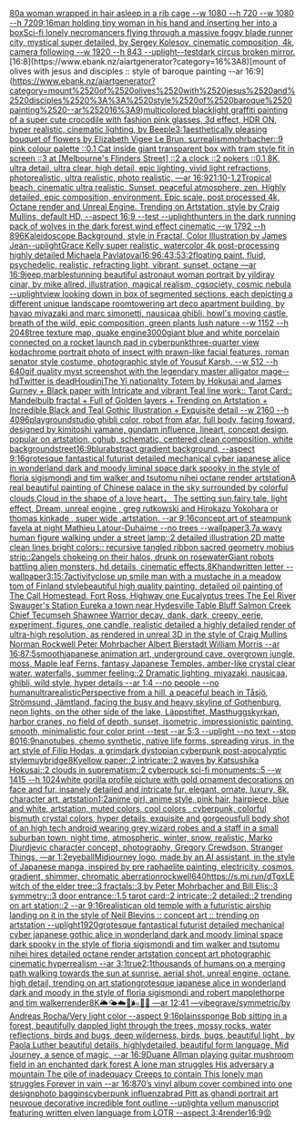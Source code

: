 [80](https://www.ebank.nz/aiartgenerator?category=80)[a woman wrapped in hair asleep in a rib cage --w 1080 --h 720 --w 1080 --h 720](https://www.ebank.nz/aiartgenerator?category=a%2520woman%2520wrapped%2520in%2520hair%2520asleep%2520in%2520a%2520rib%2520cage%2520--w%25201080%2520--h%2520720%2520--w%25201080%2520--h%2520720)[9:16](https://www.ebank.nz/aiartgenerator?category=9%3A16)[man holding tiny woman in his hand and inserting her into a box](https://www.ebank.nz/aiartgenerator?category=man%2520holding%2520tiny%2520woman%2520in%2520his%2520hand%2520and%2520inserting%2520her%2520into%2520a%2520box)[Sci-fi lonely necromancers flying through a massive foggy blade runner city, mystical super detailed, by Sergey Kolesov, cinematic composition, 4k, camera following --w 1920 --h 843 --uplight](https://www.ebank.nz/aiartgenerator?category=Sci-fi%2520lonely%2520necromancers%2520flying%2520through%2520a%2520massive%2520foggy%2520blade%2520runner%2520city%2C%2520mystical%2520super%2520detailed%2C%2520by%2520Sergey%2520Kolesov%2C%2520cinematic%2520composition%2C%25204k%2C%2520camera%2520following%2520--w%25201920%2520--h%2520843%2520--uplight)[--test](https://www.ebank.nz/aiartgenerator?category=--test)[dark circus broken mirror.](https://www.ebank.nz/aiartgenerator?category=dark%2520circus%2520broken%2520mirror.)[16:8](https://www.ebank.nz/aiartgenerator?category=16%3A8)[mount of olives with jesus and disciples :: style of baroque painting --ar 16:9](https://www.ebank.nz/aiartgenerator?category=mount%2520of%2520olives%2520with%2520jesus%2520and%2520disciples%2520%3A%3A%2520style%2520of%2520baroque%2520painting%2520--ar%252016%3A9)[multicolored blacklight graffiti painting of a super cute crocodile with fashion pink glasses, 3d effect, HDR ON, hyper realistic, cinematic lighting, by Beeple](https://www.ebank.nz/aiartgenerator?category=multicolored%2520blacklight%2520graffiti%2520painting%2520of%2520a%2520super%2520cute%2520crocodile%2520with%2520fashion%2520pink%2520glasses%2C%25203d%2520effect%2C%2520HDR%2520ON%2C%2520hyper%2520realistic%2C%2520cinematic%2520lighting%2C%2520by%2520Beeple)[3:1](https://www.ebank.nz/aiartgenerator?category=3%3A1)[aesthetically pleasing bouquet of flowers by Elizabeth Vigee Le Brun, surrealism](https://www.ebank.nz/aiartgenerator?category=aesthetically%2520pleasing%2520bouquet%2520of%2520flowers%2520by%2520Elizabeth%2520Vigee%2520Le%2520Brun%2C%2520surrealism)[mohrbacher](https://www.ebank.nz/aiartgenerator?category=mohrbacher)[::9 pink colour palette ::0.1 Cat inside giant transparent box with tram style fit in screen ::3 at [Melbourne's Flinders Street] ::2 a clock ::2 pokers ::0.1 8K, ultra detail, ultra clear, high detail, epic lighting, vivid light refractions, photorealistic, ultra realistic, photo realistic, —ar 16:9](https://www.ebank.nz/aiartgenerator?category=%3A%3A9%2520pink%2520colour%2520palette%2520%3A%3A0.1%2520Cat%2520inside%2520giant%2520transparent%2520box%2520with%2520tram%2520style%2520fit%2520in%2520screen%2520%3A%3A3%2520at%2520%5BMelbourne%27s%2520Flinders%2520Street%5D%2520%3A%3A2%2520a%2520clock%2520%3A%3A2%2520pokers%2520%3A%3A0.1%25208K%2C%2520ultra%2520detail%2C%2520ultra%2520clear%2C%2520high%2520detail%2C%2520epic%2520lighting%2C%2520vivid%2520light%2520refractions%2C%2520photorealistic%2C%2520ultra%2520realistic%2C%2520photo%2520realistic%2C%2520%E2%80%94ar%252016%3A9)[21:10](https://www.ebank.nz/aiartgenerator?category=21%3A10)[-1.2](https://www.ebank.nz/aiartgenerator?category=-1.2)[Tropical beach, cinematic ultra realistic. Sunset, peaceful atmosphere, zen. Highly detailed, epic composition, environment. Epic scale, post processed 4k, Octane render and Unreal Engine. Trending on Artstation, style by Craig Mullins, default HD, --aspect 16:9 --test --uplight](https://www.ebank.nz/aiartgenerator?category=Tropical%2520beach%2C%2520cinematic%2520ultra%2520realistic.%2520Sunset%2C%2520peaceful%2520atmosphere%2C%2520zen.%2520Highly%2520detailed%2C%2520epic%2520composition%2C%2520environment.%2520Epic%2520scale%2C%2520post%2520processed%25204k%2C%2520Octane%2520render%2520and%2520Unreal%2520Engine.%2520Trending%2520on%2520Artstation%2C%2520style%2520by%2520Craig%2520Mullins%2C%2520default%2520HD%2C%2520--aspect%252016%3A9%2520--test%2520--uplight)[hunters in the dark running pack of wolves in the dark forest wind effect cinematic --w 1792 --h 896](https://www.ebank.nz/aiartgenerator?category=hunters%2520in%2520the%2520dark%2520running%2520pack%2520of%2520wolves%2520in%2520the%2520dark%2520forest%2520wind%2520effect%2520cinematic%2520--w%25201792%2520--h%2520896)[Kaleidoscope Background, style in Fractal, Color Illustration by James Jean](https://www.ebank.nz/aiartgenerator?category=Kaleidoscope%2520Background%2C%2520style%2520in%2520Fractal%2C%2520Color%2520Illustration%2520by%2520James%2520Jean)[--uplight](https://www.ebank.nz/aiartgenerator?category=--uplight)[Grace Kelly super realistic, watercolor 4k post-processing highly detailed Michaela Pavlatovai](https://www.ebank.nz/aiartgenerator?category=Grace%2520Kelly%2520super%2520realistic%2C%2520watercolor%25204k%2520post-processing%2520highly%2520detailed%2520Michaela%2520Pavlatovai)[16:9](https://www.ebank.nz/aiartgenerator?category=16%3A9)[6:4](https://www.ebank.nz/aiartgenerator?category=6%3A4)[3:5](https://www.ebank.nz/aiartgenerator?category=3%3A5)[3:2](https://www.ebank.nz/aiartgenerator?category=3%3A2)[floating paint, fluid, psychedelic, realistic, refracting light, vibrant, sunset, octane —ar 16:9](https://www.ebank.nz/aiartgenerator?category=floating%2520paint%2C%2520fluid%2C%2520psychedelic%2C%2520realistic%2C%2520refracting%2520light%2C%2520vibrant%2C%2520sunset%2C%2520octane%2520%E2%80%94ar%252016%3A9)[jeep,marble](https://www.ebank.nz/aiartgenerator?category=jeep%2Cmarble)[stunning beautiful astronaut woman portrait by yildiray cinar, by mike allred, illustration, magical realism, cgsociety, cosmic nebula --uplight](https://www.ebank.nz/aiartgenerator?category=stunning%2520beautiful%2520astronaut%2520woman%2520portrait%2520by%2520yildiray%2520cinar%2C%2520by%2520mike%2520allred%2C%2520illustration%2C%2520magical%2520realism%2C%2520cgsociety%2C%2520cosmic%2520nebula%2520--uplight)[view looking down in box of segmented sections, each depicting a different unique landscape room](https://www.ebank.nz/aiartgenerator?category=view%2520looking%2520down%2520in%2520box%2520of%2520segmented%2520sections%2C%2520each%2520depicting%2520a%2520different%2520unique%2520landscape%2520room)[towering art deco apartment building, by hayao miyazaki and marc simonetti, nausicaa ghibli, howl's moving castle, breath of the wild, epic composition, green plants lush nature --w 1152 --h 2048](https://www.ebank.nz/aiartgenerator?category=towering%2520art%2520deco%2520apartment%2520building%2C%2520by%2520hayao%2520miyazaki%2520and%2520marc%2520simonetti%2C%2520nausicaa%2520ghibli%2C%2520howl%27s%2520moving%2520castle%2C%2520breath%2520of%2520the%2520wild%2C%2520epic%2520composition%2C%2520green%2520plants%2520lush%2520nature%2520--w%25201152%2520--h%25202048)[tree texture map, quake engine](https://www.ebank.nz/aiartgenerator?category=tree%2520texture%2520map%2C%2520quake%2520engine)[3000](https://www.ebank.nz/aiartgenerator?category=3000)[giant blue and white porcelain connected on a rocket launch pad in cyberpunk](https://www.ebank.nz/aiartgenerator?category=giant%2520blue%2520and%2520white%2520porcelain%2520connected%2520on%2520a%2520rocket%2520launch%2520pad%2520in%2520cyberpunk)[three-quarter view kodachrome portrait photo of insect with prawn-like facial features, roman senator style costume, photographic style of Yousuf Karsh, --w 512 --h 640](https://www.ebank.nz/aiartgenerator?category=three-quarter%2520view%2520kodachrome%2520portrait%2520photo%2520of%2520insect%2520with%2520prawn-like%2520facial%2520features%2C%2520roman%2520senator%2520style%2520costume%2C%2520photographic%2520style%2520of%2520Yousuf%2520Karsh%2C%2520--w%2520512%2520--h%2520640)[gif quality myst screenshot with the legendary master alligator mage](https://www.ebank.nz/aiartgenerator?category=gif%2520quality%2520myst%2520screenshot%2520with%2520the%2520legendary%2520master%2520alligator%2520mage)[--hd](https://www.ebank.nz/aiartgenerator?category=--hd)[Twitter is dead](https://www.ebank.nz/aiartgenerator?category=Twitter%2520is%2520dead)[Houdini](https://www.ebank.nz/aiartgenerator?category=Houdini)[The Yi nationality Totem by Hokusai and James Gurney + Black paper with Intricate and vibrant Teal line work:: Tarot Card:: Mandelbulb fractal + Full of Golden layers + Trending on Artstation + Incredible Black and Teal Gothic Illustration + Exquisite detail  --w 2160 --h 4096](https://www.ebank.nz/aiartgenerator?category=The%2520Yi%2520nationality%2520Totem%2520by%2520Hokusai%2520and%2520James%2520Gurney%2520%2B%2520Black%2520paper%2520with%2520Intricate%2520and%2520vibrant%2520Teal%2520line%2520work%3A%3A%2520Tarot%2520Card%3A%3A%2520Mandelbulb%2520fractal%2520%2B%2520Full%2520of%2520Golden%2520layers%2520%2B%2520Trending%2520on%2520Artstation%2520%2B%2520Incredible%2520Black%2520and%2520Teal%2520Gothic%2520Illustration%2520%2B%2520Exquisite%2520detail%2520%2520--w%25202160%2520--h%25204096)[playground](https://www.ebank.nz/aiartgenerator?category=playground)[studio ghibli color, robot from afar, full body, facing foward, designed by kimitoshi yamane, gundam influence, lineart, concept design, popular on artstation, cghub, schematic, centered clean composition, white background](https://www.ebank.nz/aiartgenerator?category=studio%2520ghibli%2520color%2C%2520robot%2520from%2520afar%2C%2520full%2520body%2C%2520facing%2520foward%2C%2520designed%2520by%2520kimitoshi%2520yamane%2C%2520gundam%2520influence%2C%2520lineart%2C%2520concept%2520design%2C%2520popular%2520on%2520artstation%2C%2520cghub%2C%2520schematic%2C%2520centered%2520clean%2520composition%2C%2520white%2520background)[street](https://www.ebank.nz/aiartgenerator?category=street)[16:9](https://www.ebank.nz/aiartgenerator?category=16%3A9)[blur](https://www.ebank.nz/aiartgenerator?category=blur)[abstract gradient background, --aspect 9:16](https://www.ebank.nz/aiartgenerator?category=abstract%2520gradient%2520background%2C%2520--aspect%25209%3A16)[grotesque fantastical futurist detailed mechanical cyber japanese alice in wonderland dark and moody liminal space dark spooky in the style of floria sigismondi and tim walker and tsutomu nihei octane render artstation](https://www.ebank.nz/aiartgenerator?category=grotesque%2520fantastical%2520futurist%2520detailed%2520mechanical%2520cyber%2520japanese%2520alice%2520in%2520wonderland%2520dark%2520and%2520moody%2520liminal%2520space%2520dark%2520spooky%2520in%2520the%2520style%2520of%2520floria%2520sigismondi%2520and%2520tim%2520walker%2520and%2520tsutomu%2520nihei%2520octane%2520render%2520artstation)[A real beautiful painting of Chinese palace in the sky surrounded by colorful clouds,Cloud in the shape of a love heart， The setting sun,fairy tale, light effect, Dream, unreal engine , greg rutkowski and Hirokazu Yokohara or thomas kinkade  , super wide ,artstation. --ar 9:16](https://www.ebank.nz/aiartgenerator?category=A%2520real%2520beautiful%2520painting%2520of%2520Chinese%2520palace%2520in%2520the%2520sky%2520surrounded%2520by%2520colorful%2520clouds%2CCloud%2520in%2520the%2520shape%2520of%2520a%2520love%2520heart%EF%BC%8C%2520The%2520setting%2520sun%2Cfairy%2520tale%2C%2520light%2520effect%2C%2520Dream%2C%2520unreal%2520engine%2520%2C%2520greg%2520rutkowski%2520and%2520Hirokazu%2520Yokohara%2520or%2520thomas%2520kinkade%2520%2520%2C%2520super%2520wide%2520%2Cartstation.%2520--ar%25209%3A16)[concept art of steampunk favela at night Mathieu Latour-Duhaime --no trees --wallpaper](https://www.ebank.nz/aiartgenerator?category=concept%2520art%2520of%2520steampunk%2520favela%2520at%2520night%2520Mathieu%2520Latour-Duhaime%2520--no%2520trees%2520--wallpaper)[3.7](https://www.ebank.nz/aiartgenerator?category=3.7)[a wavy human figure walking under a street lamp::2 detailed illustration 2D matte clean lines bright colors:: recursive tangled ribbon sacred geometry mobius strip::2](https://www.ebank.nz/aiartgenerator?category=a%2520wavy%2520human%2520figure%2520walking%2520under%2520a%2520street%2520lamp%3A%3A2%2520detailed%2520illustration%25202D%2520matte%2520clean%2520lines%2520bright%2520colors%3A%3A%2520recursive%2520tangled%2520ribbon%2520sacred%2520geometry%2520mobius%2520strip%3A%3A2)[angels chokeing on their halos, drunk on rosewater](https://www.ebank.nz/aiartgenerator?category=angels%2520chokeing%2520on%2520their%2520halos%2C%2520drunk%2520on%2520rosewater)[Giant robots battling alien monsters, hd details, cinematic effects,8K](https://www.ebank.nz/aiartgenerator?category=Giant%2520robots%2520battling%2520alien%2520monsters%2C%2520hd%2520details%2C%2520cinematic%2520effects%2C8K)[handwritten letter --wallpaper](https://www.ebank.nz/aiartgenerator?category=handwritten%2520letter%2520--wallpaper)[3:1](https://www.ebank.nz/aiartgenerator?category=3%3A1)[5:7](https://www.ebank.nz/aiartgenerator?category=5%3A7)[activity](https://www.ebank.nz/aiartgenerator?category=activity)[close up smile man with a mustache in a meadow tom of Finland style](https://www.ebank.nz/aiartgenerator?category=close%2520up%2520smile%2520man%2520with%2520a%2520mustache%2520in%2520a%2520meadow%2520tom%2520of%2520Finland%2520style)[beautiful high quality painting, detailed oil painting of The Call Homestead, Fort Ross, Highway one Eucalyptus trees The Eel River Swauger's Station Eureka a town near Hydesville Table Bluff Salmon Creek  Chief Tecumseh Shawnee Warrior decay, dank, dark, creepy, eerie, experiment, figures, one candle, realistic detailed a highly detailed render of ultra-high resolution, as rendered in unreal 3D in the style of Craig Mullins Norman Rockwell Peter Mohrbacher Albert Bierstadt William Morris --ar 16:8](https://www.ebank.nz/aiartgenerator?category=beautiful%2520high%2520quality%2520painting%2C%2520detailed%2520oil%2520painting%2520of%2520The%2520Call%2520Homestead%2C%2520Fort%2520Ross%2C%2520Highway%2520one%2520Eucalyptus%2520trees%2520The%2520Eel%2520River%2520Swauger%27s%2520Station%2520Eureka%2520a%2520town%2520near%2520Hydesville%2520Table%2520Bluff%2520Salmon%2520Creek%2520%2520Chief%2520Tecumseh%2520Shawnee%2520Warrior%2520decay%2C%2520dank%2C%2520dark%2C%2520creepy%2C%2520eerie%2C%2520experiment%2C%2520figures%2C%2520one%2520candle%2C%2520realistic%2520detailed%2520a%2520highly%2520detailed%2520render%2520of%2520ultra-high%2520resolution%2C%2520as%2520rendered%2520in%2520unreal%25203D%2520in%2520the%2520style%2520of%2520Craig%2520Mullins%2520Norman%2520Rockwell%2520Peter%2520Mohrbacher%2520Albert%2520Bierstadt%2520William%2520Morris%2520--ar%252016%3A8)[7:5](https://www.ebank.nz/aiartgenerator?category=7%3A5)[smooth](https://www.ebank.nz/aiartgenerator?category=smooth)[japanese animation art, underground cave, overgrown jungle, moss, Maple leaf Ferns, fantasy Japanese Temples, amber-like crystal clear water, waterfalls, summer feeling::2 Dramatic lighting, miyazaki, nausicaa, ghibli, wild style, hyper details --ar 1:4 --no people --no human](https://www.ebank.nz/aiartgenerator?category=japanese%2520animation%2520art%2C%2520underground%2520cave%2C%2520overgrown%2520jungle%2C%2520moss%2C%2520Maple%2520leaf%2520Ferns%2C%2520fantasy%2520Japanese%2520Temples%2C%2520amber-like%2520crystal%2520clear%2520water%2C%2520waterfalls%2C%2520summer%2520feeling%3A%3A2%2520Dramatic%2520lighting%2C%2520miyazaki%2C%2520nausicaa%2C%2520ghibli%2C%2520wild%2520style%2C%2520hyper%2520details%2520--ar%25201%3A4%2520--no%2520people%2520--no%2520human)[ultrarealistic](https://www.ebank.nz/aiartgenerator?category=ultrarealistic)[Perspective from a hill, a peaceful beach in Tåsjö, Strömsund, Jämtland, facing the busy and heavy skyline of Gothenburg, neon lights, on the other side of the lake, Läppstiftet, Masthuggskyrkan, harbor cranes, no field of depth, sunset, isometric, impressionistic painting, smooth, minimalistic four color print --test --ar 5:3 --uplight --no text --stop 80](https://www.ebank.nz/aiartgenerator?category=Perspective%2520from%2520a%2520hill%2C%2520a%2520peaceful%2520beach%2520in%2520T%C3%A5sj%C3%B6%2C%2520Str%C3%B6msund%2C%2520J%C3%A4mtland%2C%2520facing%2520the%2520busy%2520and%2520heavy%2520skyline%2520of%2520Gothenburg%2C%2520neon%2520lights%2C%2520on%2520the%2520other%2520side%2520of%2520the%2520lake%2C%2520L%C3%A4ppstiftet%2C%2520Masthuggskyrkan%2C%2520harbor%2520cranes%2C%2520no%2520field%2520of%2520depth%2C%2520sunset%2C%2520isometric%2C%2520impressionistic%2520painting%2C%2520smooth%2C%2520minimalistic%2520four%2520color%2520print%2520--test%2520--ar%25205%3A3%2520--uplight%2520--no%2520text%2520--stop%252080)[16:9](https://www.ebank.nz/aiartgenerator?category=16%3A9)[nanotubes, chemo synthetic, native life forms, spreading virus, in the art style of Filip Hodas, a grimdark dystopian cyberpunk post-apocalyptic style](https://www.ebank.nz/aiartgenerator?category=nanotubes%2C%2520chemo%2520synthetic%2C%2520native%2520life%2520forms%2C%2520spreading%2520virus%2C%2520in%2520the%2520art%2520style%2520of%2520Filip%2520Hodas%2C%2520a%2520grimdark%2520dystopian%2520cyberpunk%2520post-apocalyptic%2520style)[muybridge](https://www.ebank.nz/aiartgenerator?category=muybridge)[8K](https://www.ebank.nz/aiartgenerator?category=8K)[yellow paper::2 intricate::2 waves by Katsushika Hokusai::2 clouds in suprematism::2 cyberpuck sci-fi monuments::5 --w 1415 --h 1024](https://www.ebank.nz/aiartgenerator?category=yellow%2520paper%3A%3A2%2520intricate%3A%3A2%2520waves%2520by%2520Katsushika%2520Hokusai%3A%3A2%2520clouds%2520in%2520suprematism%3A%3A2%2520cyberpuck%2520sci-fi%2520monuments%3A%3A5%2520--w%25201415%2520--h%25201024)[white gorilla profile picture with gold ornament decorations on face and fur, insanely detailed and intricate fur, elegant, ornate, luxury, 8k, character art, artstation](https://www.ebank.nz/aiartgenerator?category=white%2520gorilla%2520profile%2520picture%2520with%2520gold%2520ornament%2520decorations%2520on%2520face%2520and%2520fur%2C%2520insanely%2520detailed%2520and%2520intricate%2520fur%2C%2520elegant%2C%2520ornate%2C%2520luxury%2C%25208k%2C%2520character%2520art%2C%2520artstation)[1:2](https://www.ebank.nz/aiartgenerator?category=1%3A2)[anime girl, anime style, pink hair, hairpiece, blue and white, artstation, muted colors, cool colors , cyberpunk, colorful bismuth crystal colors, hyper details, exquisite and gorgeous](https://www.ebank.nz/aiartgenerator?category=anime%2520girl%2C%2520anime%2520style%2C%2520pink%2520hair%2C%2520hairpiece%2C%2520blue%2520and%2520white%2C%2520artstation%2C%2520muted%2520colors%2C%2520cool%2520colors%2520%2C%2520cyberpunk%2C%2520colorful%2520bismuth%2520crystal%2520colors%2C%2520hyper%2520details%2C%2520exquisite%2520and%2520gorgeous)[full body shot of an high tech android wearing grey wizard robes and a staff in a small suburban town, night time, atmospheric, winter, snow, realistic, Marko Djurdjevic character concept, photography, Gregory Crewdson, Stranger Things, —ar 1:2](https://www.ebank.nz/aiartgenerator?category=full%2520body%2520shot%2520of%2520an%2520high%2520tech%2520android%2520wearing%2520grey%2520wizard%2520robes%2520and%2520a%2520staff%2520in%2520a%2520small%2520suburban%2520town%2C%2520night%2520time%2C%2520atmospheric%2C%2520winter%2C%2520snow%2C%2520realistic%2C%2520Marko%2520Djurdjevic%2520character%2520concept%2C%2520photography%2C%2520Gregory%2520Crewdson%2C%2520Stranger%2520Things%2C%2520%E2%80%94ar%25201%3A2)[eyeball](https://www.ebank.nz/aiartgenerator?category=eyeball)[Midjourney logo, made by an AI assistant, in the style of Japanese manga, inspired by pre raphaelite painting, electricity, cosmos, gradient, shimmer, chromatic aberration](https://www.ebank.nz/aiartgenerator?category=Midjourney%2520logo%2C%2520made%2520by%2520an%2520AI%2520assistant%2C%2520in%2520the%2520style%2520of%2520Japanese%2520manga%2C%2520inspired%2520by%2520pre%2520raphaelite%2520painting%2C%2520electricity%2C%2520cosmos%2C%2520gradient%2C%2520shimmer%2C%2520chromatic%2520aberration)[rockwell](https://www.ebank.nz/aiartgenerator?category=rockwell)[640](https://www.ebank.nz/aiartgenerator?category=640)[https://s.mj.run/dTgxLE  witch of the elder tree::3 fractals::3 by Peter Mohrbacher and Bill Elis::3 symmetry::3 door entrance::1.5 tarot card::2 intricate::2 detailed::2 trending on art station::2 --ar 9:16](https://www.ebank.nz/aiartgenerator?category=https%3A//s.mj.run/dTgxLE%2520%2520witch%2520of%2520the%2520elder%2520tree%3A%3A3%2520fractals%3A%3A3%2520by%2520Peter%2520Mohrbacher%2520and%2520Bill%2520Elis%3A%3A3%2520symmetry%3A%3A3%2520door%2520entrance%3A%3A1.5%2520tarot%2520card%3A%3A2%2520intricate%3A%3A2%2520detailed%3A%3A2%2520trending%2520on%2520art%2520station%3A%3A2%2520--ar%25209%3A16)[realistic](https://www.ebank.nz/aiartgenerator?category=realistic)[an old temple with a futuristic airship landing on it in the style of Neil Blevins :: concept art :: trending on artstation --uplight](https://www.ebank.nz/aiartgenerator?category=an%2520old%2520temple%2520with%2520a%2520futuristic%2520airship%2520landing%2520on%2520it%2520in%2520the%2520style%2520of%2520Neil%2520Blevins%2520%3A%3A%2520concept%2520art%2520%3A%3A%2520trending%2520on%2520artstation%2520--uplight)[1920](https://www.ebank.nz/aiartgenerator?category=1920)[grotesque fantastical futurist detailed mechanical cyber japanese gothic alice in wonderland dark and moody liminal space dark spooky in the style of floria sigismondi and tim walker and tsutomu nihei hires detailed octane render artstation concept art photographic cinematic hyperrealism --ar 3:1](https://www.ebank.nz/aiartgenerator?category=grotesque%2520fantastical%2520futurist%2520detailed%2520mechanical%2520cyber%2520japanese%2520gothic%2520alice%2520in%2520wonderland%2520dark%2520and%2520moody%2520liminal%2520space%2520dark%2520spooky%2520in%2520the%2520style%2520of%2520floria%2520sigismondi%2520and%2520tim%2520walker%2520and%2520tsutomu%2520nihei%2520hires%2520detailed%2520octane%2520render%2520artstation%2520concept%2520art%2520photographic%2520cinematic%2520hyperrealism%2520--ar%25203%3A1)[true](https://www.ebank.nz/aiartgenerator?category=true)[2:1](https://www.ebank.nz/aiartgenerator?category=2%3A1)[thousands of humans on a merging path walking towards the sun at sunrise. aerial shot. unreal engine, octane, high detail, trending on art station](https://www.ebank.nz/aiartgenerator?category=thousands%2520of%2520humans%2520on%2520a%2520merging%2520path%2520walking%2520towards%2520the%2520sun%2520at%2520sunrise.%2520aerial%2520shot.%2520unreal%2520engine%2C%2520octane%2C%2520high%2520detail%2C%2520trending%2520on%2520art%2520station)[grotesque japanese alice in wonderland dark and moody in the style of floria sigismondi and robert mapplethorpe and tim walker](https://www.ebank.nz/aiartgenerator?category=grotesque%2520japanese%2520alice%2520in%2520wonderland%2520dark%2520and%2520moody%2520in%2520the%2520style%2520of%2520floria%2520sigismondi%2520and%2520robert%2520mapplethorpe%2520and%2520tim%2520walker)[render](https://www.ebank.nz/aiartgenerator?category=render)[8K](https://www.ebank.nz/aiartgenerator?category=8K)[🌥🌤☁️💨🌬🌊🌌  —ar 12:41 —vibe](https://www.ebank.nz/aiartgenerator?category=%F0%9F%8C%A5%F0%9F%8C%A4%E2%98%81%EF%B8%8F%F0%9F%92%A8%F0%9F%8C%AC%F0%9F%8C%8A%F0%9F%8C%8C%2520%2520%E2%80%94ar%252012%3A41%2520%E2%80%94vibe)[grave/symmetric/by Andreas Rocha/Very light color     --aspect 9:16](https://www.ebank.nz/aiartgenerator?category=grave/symmetric/by%2520Andreas%2520Rocha/Very%2520light%2520color%2520%2520%2520%2520%2520--aspect%25209%3A16)[plains](https://www.ebank.nz/aiartgenerator?category=plains)[sponge Bob sitting in a forest,  beautifully dappled light through the trees, mossy rocks, water reflections, birds and bugs, deep wilderness, birds, bugs, beautiful light , by  Paola Luther beautiful details, highlydetailed, beautiful form language, Mid Journey, a sence of magic, --ar 16:9](https://www.ebank.nz/aiartgenerator?category=sponge%2520Bob%2520sitting%2520in%2520a%2520forest%2C%2520%2520beautifully%2520dappled%2520light%2520through%2520the%2520trees%2C%2520mossy%2520rocks%2C%2520water%2520reflections%2C%2520birds%2520and%2520bugs%2C%2520deep%2520wilderness%2C%2520birds%2C%2520bugs%2C%2520beautiful%2520light%2520%2C%2520by%2520%2520Paola%2520Luther%2520beautiful%2520details%2C%2520highlydetailed%2C%2520beautiful%2520form%2520language%2C%2520Mid%2520Journey%2C%2520a%2520sence%2520of%2520magic%2C%2520--ar%252016%3A9)[Duane Allman playing guitar mushroom field in an enchanted dark forest A lone man struggles His adversary a mountain The pile of inadequacy Creeps to contain This lonely man struggles Forever in vain --ar 16:8](https://www.ebank.nz/aiartgenerator?category=Duane%2520Allman%2520playing%2520guitar%2520mushroom%2520field%2520in%2520an%2520enchanted%2520dark%2520forest%2520A%2520lone%2520man%2520struggles%2520His%2520adversary%2520a%2520mountain%2520The%2520pile%2520of%2520inadequacy%2520Creeps%2520to%2520contain%2520This%2520lonely%2520man%2520struggles%2520Forever%2520in%2520vain%2520--ar%252016%3A8)[70’s vinyl album cover combined into one design](https://www.ebank.nz/aiartgenerator?category=70%E2%80%99s%2520vinyl%2520album%2520cover%2520combined%2520into%2520one%2520design)[photo baggins](https://www.ebank.nz/aiartgenerator?category=photo%2520baggins)[cyberpunk influenza](https://www.ebank.nz/aiartgenerator?category=cyberpunk%2520influenza)[brad Pitt as ghandi portrait art neuvoue decorative incredible font outline --uplight](https://www.ebank.nz/aiartgenerator?category=brad%2520Pitt%2520as%2520ghandi%2520portrait%2520art%2520neuvoue%2520decorative%2520incredible%2520font%2520outline%2520--uplight)[a vellum manuscript featuring written elven language from LOTR --aspect 3:4](https://www.ebank.nz/aiartgenerator?category=a%2520vellum%2520manuscript%2520featuring%2520written%2520elven%2520language%2520from%2520LOTR%2520--aspect%25203%3A4)[render](https://www.ebank.nz/aiartgenerator?category=render)[16:9](https://www.ebank.nz/aiartgenerator?category=16%3A9)[😡](https://www.ebank.nz/aiartgenerator?category=%F0%9F%98%A1)